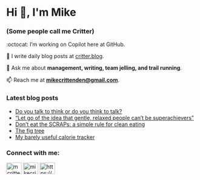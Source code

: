 # Hi 👋, I'm Mike
### (Some people call me Critter)

:octocat: I’m working on Copilot here at GitHub.

📝 I write daily blog posts at [critter.blog](https://critter.blog).

💬 Ask me about **management, writing, team jelling, and trail running**.

📫 Reach me at **mikecrittenden@gmail.com**.

### Latest blog posts
<!-- BLOG-POST-LIST:START -->
- [Do you talk to think or do you think to talk?](https://critter.blog/2025/02/24/do-you-talk-to-think-or-do-you-think-to-talk/)
- [“Let go of the idea that gentle, relaxed people can’t be superachievers”](https://critter.blog/2025/02/03/let-go-of-the-idea-that-gentle-relaxed-people-cant-be-superachievers/)
- [Don’t eat the SCRAPs: a simple rule for clean eating](https://critter.blog/2025/01/03/dont-eat-the-scraps-a-simple-rule-for-clean-eating/)
- [The fig tree](https://critter.blog/2025/01/02/the-fig-tree/)
- [My barely useful calorie tracker](https://critter.blog/2024/12/02/my-barely-useful-calorie-tracker/)
<!-- BLOG-POST-LIST:END -->

<h3 align="left">Connect with me:</h3>
<p align="left">
<a href="https://twitter.com/mcrittenden" target="blank"><img align="center" src="https://raw.githubusercontent.com/rahuldkjain/github-profile-readme-generator/master/src/images/icons/Social/twitter.svg" alt="mcrittenden" height="30" width="40" /></a>
<a href="https://linkedin.com/in/mikecrittenden" target="blank"><img align="center" src="https://raw.githubusercontent.com/rahuldkjain/github-profile-readme-generator/master/src/images/icons/Social/linked-in-alt.svg" alt="mikecrittenden" height="30" width="40" /></a>
<a href="https://critter.blog/feed/" target="blank"><img align="center" src="https://raw.githubusercontent.com/rahuldkjain/github-profile-readme-generator/master/src/images/icons/Social/rss.svg" alt="https://critter.blog/feed/" height="30" width="40" /></a>
</p>
